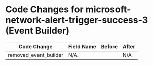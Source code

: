 # Code Changes for microsoft-network-alert-trigger-success-3 (Event Builder)

| Code Change | Field Name | Before | After |
|-------------|------------|--------|-------|
| removed_event_builder | N/A |  | N/A |